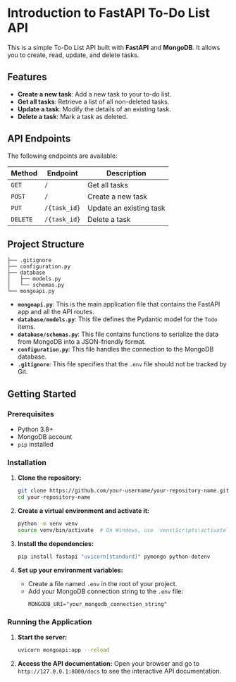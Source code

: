 # Introduction to FastAPI To-Do List API

This is a simple To-Do List API built with **FastAPI** and **MongoDB**. It allows you to create, read, update, and delete tasks.

## Features

  * **Create a new task**: Add a new task to your to-do list.
  * **Get all tasks**: Retrieve a list of all non-deleted tasks.
  * **Update a task**: Modify the details of an existing task.
  * **Delete a task**: Mark a task as deleted.

## API Endpoints

The following endpoints are available:

| Method | Endpoint | Description |
| --- | --- | --- |
| `GET` | `/` | Get all tasks |
| `POST` | `/` | Create a new task |
| `PUT` | `/{task_id}` | Update an existing task |
| `DELETE` | `/{task_id}` | Delete a task |

## Project Structure

```
├── .gitignore
├── configuration.py
├── database
│   ├── models.py
│   └── schemas.py
└── mongoapi.py
```

  * **`mongoapi.py`**: This is the main application file that contains the FastAPI app and all the API routes.
  * **`database/models.py`**: This file defines the Pydantic model for the `Todo` items.
  * **`database/schemas.py`**: This file contains functions to serialize the data from MongoDB into a JSON-friendly format.
  * **`configuration.py`**: This file handles the connection to the MongoDB database.
  * **`.gitignore`**: This file specifies that the `.env` file should not be tracked by Git.

## Getting Started

### Prerequisites

  * Python 3.8+
  * MongoDB account
  * `pip` installed

### Installation

1.  **Clone the repository:**

    ```bash
    git clone https://github.com/your-username/your-repository-name.git
    cd your-repository-name
    ```

2.  **Create a virtual environment and activate it:**

    ```bash
    python -m venv venv
    source venv/bin/activate  # On Windows, use `venv\Scripts\activate`
    ```

3.  **Install the dependencies:**

    ```bash
    pip install fastapi "uvicorn[standard]" pymongo python-dotenv
    ```

4.  **Set up your environment variables:**

      * Create a file named `.env` in the root of your project.
      * Add your MongoDB connection string to the `.env` file:
        ```
        MONGODB_URI="your_mongodb_connection_string"
        ```

### Running the Application

1.  **Start the server:**

    ```bash
    uvicorn mongoapi:app --reload
    ```

2.  **Access the API documentation:**
    Open your browser and go to `http://127.0.0.1:8000/docs` to see the interactive API documentation.
